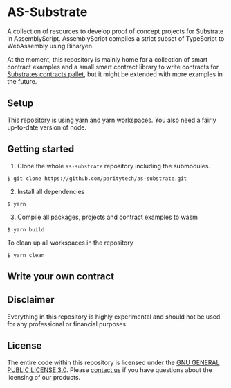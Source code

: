 # AS-Substrate

A collection of resources to develop proof of concept projects for Substrate in AssemblyScript.
AssemblyScript compiles a strict subset of TypeScript to WebAssembly using Binaryen.

At the moment, this repository is mainly home for a collection of smart contract examples and a small smart contract library to write contracts for [Substrates contracts pallet](https://github.com/paritytech/substrate/tree/master/frame/contracts), but it might be extended with more examples in the future.

## Setup

This repository is using yarn and yarn workspaces. You also need a fairly up-to-date version of node.

## Getting started

1. Clone the whole `as-substrate` repository including the submodules.

```
$ git clone https://github.com/paritytech/as-substrate.git
```

2. Install all dependencies

```
$ yarn
```

3. Compile all packages, projects and contract examples to wasm

```
$ yarn build
```

To clean up all workspaces in the repository

```
$ yarn clean
```

## Write your own contract

## Disclaimer

Everything in this repository is highly experimental and should not be used for any professional or financial purposes.

## License

The entire code within this repository is licensed under the [GNU GENERAL PUBLIC LICENSE 3.0](LICENSE). Please [contact us](https://www.parity.io/contact/) if you have questions about the licensing of our products.
